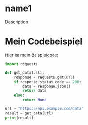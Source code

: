 # name1
Description

# Mein Codebeispiel

Hier ist mein Beispielcode:

```python
import requests

def get_data(url):
    response = requests.get(url)
    if response.status_code == 200:
        data = response.json()
        return data
    else:
        return None

url = "https://api.example.com/data"
result = get_data(url)
print(result)
